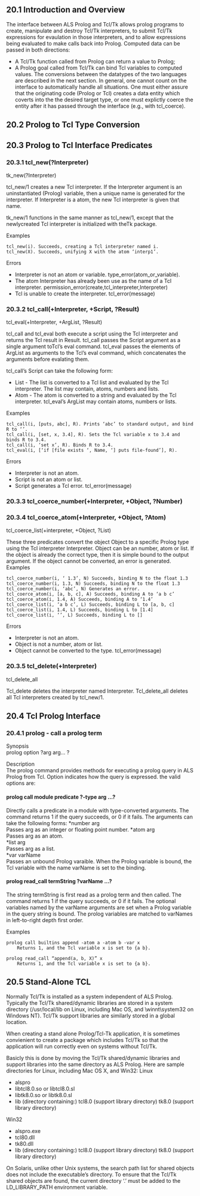 ## 20.1 Introduction and Overview
The interface between ALS Prolog and Tcl/Tk allows prolog programs to create,
manipulate and destroy Tcl/Tk interpreters, to submit Tcl/Tk expressions for evaulation in those interpreters, and to allow expressions being evaluated to make calls
back into Prolog. Computed data can be passed in both directions:
* A Tcl/Tk function called from Prolog can return a value to Prolog;
* A Prolog goal called from Tcl/Tk can bind Tcl variables to computed values.
The conversions between the datatypes of the two languages are described in the
next section. In general, one cannot count on the interface to automatically handle
all situations. One must either assure that the originating code (Prolog or Tcl) creates a data entity which coverts into the the desired target type, or one must explictly
coerce the entity after it has passed through the interface (e.g., with tcl_coerce).

## 20.2 Prolog to Tcl Type Conversion

## 20.3 Prolog to Tcl Interface Predicates

### 20.3.1 tcl_new(?Interpreter)  
   tk_new(?Interpreter)

tcl_new/1 creates a new Tcl interpreter. If the Interpreter argument is an
uninstantiated (Prolog) variable, then a unique name is generated for the interpreter. If Interpreter is a atom, the new Tcl interpreter is given that name.

tk_new/1 functions in the same manner as tcl_new/1, except that the newlycreated Tcl interpreter is initialized with theTk package.

Examples
````
tcl_new(i). Succeeds, creating a Tcl interpreter named i.
tcl_new(X). Succeeds, unifying X with the atom ‘interp1’.
````
Errors
* Interpreter is not an atom or variable.
    type_error(atom_or_variable).
* The atom Interpreter has already been use as the name of a Tcl interpreter.
    permission_error(create,tcl_interpreter,Interpreter)
* Tcl is unable to create the interpreter.
    tcl_error(message)

### 20.3.2 tcl_call(+Interpreter, +Script, ?Result)  
   tcl_eval(+Interpreter, +ArgList, ?Result)

tcl_call and tcl_eval both execute a script using the Tcl interpreter and returns the
Tcl result in Result. tcl_call passes the Script argument as a single argument
toTcl’s eval command. tcl_eval passes the elements of ArgList as arguments to the
Tcl’s eval command, which concatenates the arguments before evalating them.

tcl_call’s Script can take the following form:
* List - The list is converted to a Tcl list and evaluated by the Tcl interpreter. The
list may contain, atoms, numbers and lists.
* Atom - The atom is converted to a string and evaluated by the Tcl interpreter.
tcl_eval’s ArgList may contain atoms, numbers or lists.

Examples
````
tcl_call(i, [puts, abc], R). Prints ‘abc’ to standard output, and bind R to ‘’.
tcl_call(i, [set, x, 3.4], R). Sets the Tcl variable x to 3.4 and binds R to 3.4.
tcl_call(i, ‘set x’, R). Binds R to 3.4.
tcl_eval(i, [‘if [file exists ‘, Name, ‘] puts file-found’], R).
````
Errors
* Interpreter is not an atom.
* Script is not an atom or list.
* Script generates a Tcl error.
    tcl_error(message)

### 20.3.3 tcl_coerce_number(+Interpreter, +Object, ?Number)  
### 20.3.4 tcl_coerce_atom(+Interpreter, +Object, ?Atom)  
   tcl_coerce_list(+interpreter, +Object, ?List)  

These three predicates convert the object Object to a specific Prolog type using the
Tcl interpreter Interpreter. Object can be an number, atom or list. If the object is
already the correct type, then it is simple bound to the output argument. If the object
cannot be converted, an error is generated.  
Examples
````
tcl_coerce_number(i, ‘ 1.3’, N) Succeeds, binding N to the float 1.3
tcl_coerce_number(i, 1.3, N) Succeeds, binding N to the float 1.3
tcl_coerce_number(i, ‘abc’, N) Generates an error.
tcl_coerce_atom(i, [a, b, c], A) Succeeds, binding A to ‘a b c’
tcl_coerce_atom(i, 1.4, A) Succeeds, binding A to ‘1.4’
tcl_coerce_list(i, ‘a b c’, L) Succeeds, binding L to [a, b, c]
tcl_coerce_list(i, 1.4, L) Succeeds, binding L to [1.4]
tcl_coerce_list(i, ‘’, L) Succeeds, binding L to []
````
Errors
* Interpreter is not an atom.
* Object is not a number, atom or list.
* Object cannot be converted to the type.
    tcl_error(message)

### 20.3.5 tcl_delete(+Interpreter)  
   tcl_delete_all

Tcl_delete deletes the interpreter named Interpreter.
Tcl_delete_all deletes all Tcl interpreters created by tcl_new/1.

## 20.4 Tcl Prolog Interface

### 20.4.1 prolog - call a prolog term
Synopsis  
prolog option ?arg arg... ?  

Description  
The prolog command provides methods for executing a prolog query in ALS Prolog from Tcl. Option indicates how the query is expressed. the valid options are:  

#### prolog call module predicate ?-type arg ...?
Directly calls a predicate in a module with type-converted arguments. The
command returns 1 if the query succeeds, or 0 if it fails. The arguments can take
the following forms:
*number arg  
Passes arg as an integer or floating point number.
*atom arg  
Passes arg as an atom.  
*list arg  
Passes arg as a list.  
*var varName  
Passes an unbound Prolog varaible. When the Prolog variable is bound, the Tcl
variable with the name varName is set to the binding.

#### prolog read_call termString ?varName ...?  
The string termString is first read as a prolog term and then called. The command returns 1 if the query succeeds, or 0 if it fails. The optional variables
named by the varName arguments are set when a Prolog variable in the query
string is bound. The prolog variables are matched to varNames in left-to-right
depth first order.

Examples  
````
prolog call builtins append -atom a -atom b -var x
    Returns 1, and the Tcl variable x is set to {a b}.

prolog read_call “append(a, b, X)” x
    Returns 1, and the Tcl variable x is set to {a b}.
````

## 20.5 Stand-Alone TCL

Normally Tcl/Tk is installed as a system independent of ALS Prolog. Typically the
Tcl/Tk shared/dynamic libraries are stored in a system directory (/usr/local/lib on
Linux, including Mac OS, and  \winnt\system32 on Windows NT). Tcl/Tk support libraries are similarly stored in a global location.

When creating a stand alone Prolog/Tcl-Tk application, it is sometimes convienient
to create a package which includes Tcl/Tk so that the application will run correctly
even on systems without Tcl/Tk.

Basicly this is done by moving the Tcl/Tk shared/dynamic libraries and support libraries into the same directory as ALS Prolog. Here are sample directories for Linux, including Mac OS X, and Win32:
Linux  
* alspro
* libtcl8.0.so or libtcl8.0.sl
* libtk8.0.so or libtk8.0.sl
* lib (directory containing:)
tcl8.0 (support library directory)
tk8.0 (support library directory)

Win32  
* alspro.exe
* tcl80.dll
* tk80.dll
* lib (directory containing:)
tcl8.0 (support library directory)
tk8.0 (support library directory)

On Solaris, unlike other Unix systems, the search path list for shared objects does
not include the executable’s directory. To ensure that the Tcl/Tk shared objects are
found, the current directory ‘.’ must be added to the LD_LIBRARY_PATH environment variable.
